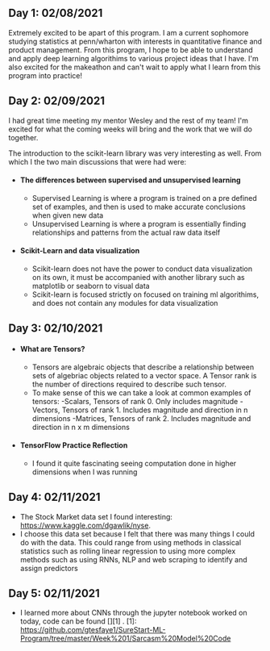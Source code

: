 ## Day 1: 02/08/2021

 Extremely excited to be apart of this program. I am a current sophomore studying statistics at penn/wharton with 
 interests in quantitative finance and product management. From this program, I hope to be able to understand and apply
 deep learning algorithims to various project ideas that I have. I'm also excited for the makeathon and can't wait to
 apply what I learn from this program into practice!
 
## Day 2: 02/09/2021
 
 I had great time meeting my mentor Wesley and the rest of my team! I'm excited for what the coming weeks will bring 
 and the work that we will do together. 
 
The introduction to the scikit-learn library was very interesting as well. From which I the two main 
discussions that were had were:
 - #### The differences between supervised and unsupervised learning
    - Supervised Learning is where a program is trained on a pre defined set of examples, and
    then is used to make accurate conclusions when given new data
    - Unsupervised Learning is where a program is essentially finding relationships and patterns
    from the actual raw data itself  
 - #### Scikit-Learn and data visualization
    - Scikit-learn does not have the power to conduct data visualization on its own, it must be 
    accompanied with another library such as matplotlib or seaborn to visual data 
    - Scikit-learn is focused strictly on focused on training ml algorithims, and does not contain
    any modules for data visualization 
 
## Day 3: 02/10/2021 
 
 - #### What are Tensors?
    - Tensors are algebraic objects that describe a relationship between sets of
    algebriac objects related to a vector space. A Tensor rank is the number of 
    directions required to describe such tensor.
    - To make sense of this we can take a look at common examples of tensors:
        -Scalars, Tensors of rank 0. Only includes magnitude 
        -Vectors, Tensors of rank 1. Includes magnitude and direction in n dimensions
        -Matrices, Tensors of rank 2. Includes magnitude and direction in n x m dimensions
        
 - #### TensorFlow Practice Reflection
    - I found it quite fascinating seeing computation done in higher dimensions when I was running
    
## Day 4: 02/11/2021 

  - The Stock Market data set I found interesting: https://www.kaggle.com/dgawlik/nyse. 
  - I choose this data set because I felt that there was many things I could do with the data. 
  This could range from using methods in classical statistics such as rolling linear regression to using 
  more complex methods such as using RNNs, NLP and web scraping to identify and assign predictors 
  

## Day 5: 02/11/2021 
   
   - I learned more about CNNs through the jupyter notebook worked on today, code can be found [<here>][1] .
[1]: https://github.com/gtesfaye1/SureStart-ML-Program/tree/master/Week%201/Sarcasm%20Model%20Code
